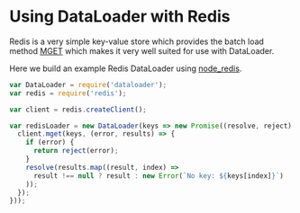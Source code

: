 # Using DataLoader with Redis

Redis is a very simple key-value store which provides the batch load method
[MGET](http://redis.io/commands/mget) which makes it very well suited for use
with DataLoader.

Here we build an example Redis DataLoader using [node_redis][].

```js
var DataLoader = require('dataloader');
var redis = require('redis');

var client = redis.createClient();

var redisLoader = new DataLoader(keys => new Promise((resolve, reject) => {
  client.mget(keys, (error, results) => {
    if (error) {
      return reject(error);
    }
    resolve(results.map((result, index) =>
      result !== null ? result : new Error(`No key: ${keys[index]}`)
    ));
  });
}));
```

[node_redis]: https://github.com/NodeRedis/node_redis
